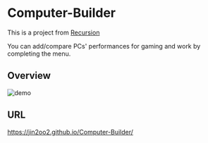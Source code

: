 # Computer-Builder
This is a project from [Recursion](https://recursionist.io/)  

You can add/compare PCs' performances for gaming and work by completing the menu.

## Overview
![demo](images/project4_demo.gif)

## URL
https://jin2oo2.github.io/Computer-Builder/
